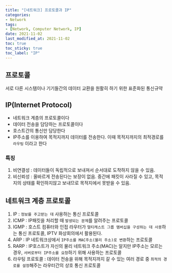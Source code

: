 ```yaml
---
title: "[네트워크] 프로토콜과 IP"
categories:
- Network
tags: 
- [Network, Computer Network, IP]
date: 2021-11-02
last_modified_at: 2021-11-02
toc: true
toc_sticky: true
toc_label: "IP"
---
```


## 프로토콜
서로 다른 시스템이나 기기들간의 데이터 교환을 원활히 하기 위한 표준화된 통신규약

## IP(Internet Protocol)

- 네트워크 계층의 프로토콜이다
- 데이터 전송을 담당하는 프로토콜이다
- 호스트간의 통신만 담당한다
- IP주소를 이용하여 목적지까지 데이터를 전송한다. 이때 목적지까지의 최적경로를 `라우팅` 이라고 한다

### 특징

1. 비연결성 : 데이터들이 독립적으로 보내져서 순서대로 도착하지 않을 수 있음.
2. 비신뢰성 : 올바르게 전송된다는 보장이 없음. 중간에 패킷이 사라질 수 있고, 목적지의 상태를 확인하지않고 보내므로 목적지에서 못받을 수 있음.

## 네트워크 계층 프로토콜

1. IP : `정보를 주고받는 데` 사용하는 통신 프로토콜 
2. ICMP : IP패킷을 처리할 때 `발생되는 문제`를 알려주는 프로토콜
3. IGMP : 호스트 컴퓨터와 인접 라우터가 `멀티캐스트 그룹 멤버십을 구성하는 데 사용`하는 통신 프로토콜, IPTV 화상회의에서 활용된다.
4. ARP : IP 네트워크상에서 `IP주소를 MAC주소(물리 주소)로 변환`하는 프로토콜
5. RARP : IP호스트가 자신의 물리 네트워크 주소(MAC)는 알지만 IP주소는 모르는 경우, `서버로부터 IP주소를 요청`하기 위해 사용하는 프로토콜
6. 라우팅 프로토콜 : 데이터 전송을 위해 목적지까지 갈 수 있는 여러 경로 중 `최적의 경로를 설정`해주는 라우터간의 상호 통신 프로토콜
